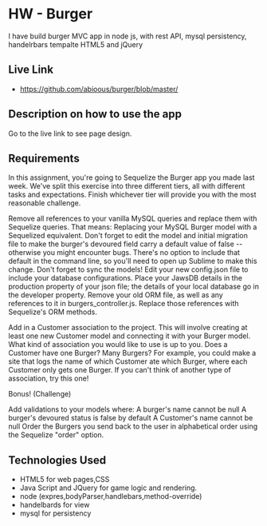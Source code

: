 # HW - Burger

I have build burger MVC app in node js, 
with rest API,
mysql persistency,
handelrbars tempalte
HTML5 and jQuery


## Live Link
 - https://github.com/abioous/burger/blob/master/

## Description on how to use the app

Go to the live link to see page design.

## Requirements

In this assignment, you're going to Sequelize the Burger app you made last week. We've split this exercise into three different tiers, all with different tasks and expectations. Finish whichever tier will provide you with the most reasonable challenge.


Remove all references to your vanilla MySQL queries and replace them with Sequelize queries.
That means:
Replacing your MySQL Burger model with a Sequelized equivalent.
Don't forget to edit the model and initial migration file to make the burger's devoured field carry a default value of false -- otherwise you might encounter bugs.
There's no option to include that default in the command line, so you'll need to open up Sublime to make this change.
Don't forget to sync the models!
Edit your new config.json file to include your database configurations. Place your JawsDB details in the production property of your json file; the details of your local database go in the developer property.
Remove your old ORM file, as well as any references to it in burgers_controller.js. Replace those references with Sequelize's ORM methods.



Add in a Customer association to the project. This will involve creating at least one new Customer model and connecting it with your Burger model.
What kind of association you would like to use is up to you. Does a Customer have one Burger? Many Burgers?
For example, you could make a site that logs the name of which Customer ate which Burger, where each Customer only gets one Burger. If you can't think of another type of association, try this one!

Bonus! (Challenge)

Add validations to your models where:
A burger's name cannot be null
A burger's devoured status is false by default
A Customer's name cannot be null
Order the Burgers you send back to the user in alphabetical order using the Sequelize "order" option.



## Technologies Used

- HTML5 for web pages,CSS
- Java Script and JQuery for game logic and rendering.
- node (expres,bodyParser,handlebars,method-override)
- handelbards for view
- mysql for persistency